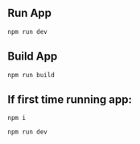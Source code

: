 ## Run App

```
npm run dev
```

## Build App

```
npm run build
```

## If first time running app:

```
npm i
```

```
npm run dev
```

